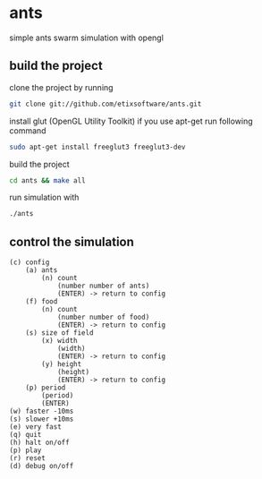 ants
====
simple ants swarm simulation with opengl


build the project
--------------------------------------

clone the project by running
```bash
git clone git://github.com/etixsoftware/ants.git
```

install glut (OpenGL Utility Toolkit) if you use apt-get run following command
```bash
sudo apt-get install freeglut3 freeglut3-dev
```

build the project
```bash
cd ants && make all
```

run simulation with
```bash
./ants
```
control the simulation
--------------------------------------

``` 
(c) config				
    (a) ants
        (n) count
            (number number of ants)
            (ENTER) -> return to config
    (f) food
        (n) count
            (number number of food)
            (ENTER) -> return to config
    (s) size of field
        (x) width
            (width)
            (ENTER) -> return to config
        (y) height
            (height)
            (ENTER) -> return to config
    (p) period
        (period)
        (ENTER)
(w) faster -10ms
(s) slower +10ms
(e) very fast
(q) quit
(h) halt on/off
(p) play
(r) reset
(d) debug on/off
```
